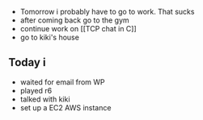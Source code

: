 - Tomorrow i probably have to go to work. That sucks
- after coming back go to the gym
-  continue work on [[TCP chat in C]]
-  go to kiki's house

## Today i
- waited for email from WP
- played r6
- talked with kiki
- set up a EC2 AWS instance